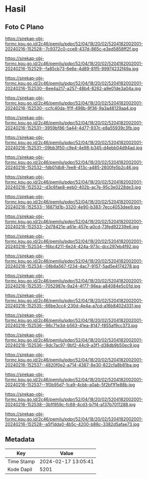 # Hasil

## Foto C Plano

https://sirekap-obj-formc.kpu.go.id/2c46/pemilu/pdpr/52/04/18/20/02/5204182002001-20240216-152528--7c9372c0-cce8-437d-865c-e3ed5858ff2f.jpg

https://sirekap-obj-formc.kpu.go.id/2c46/pemilu/pdpr/52/04/18/20/02/5204182002001-20240216-152529--fa85cb73-6e6e-4d89-81f5-99974232f49a.jpg

https://sirekap-obj-formc.kpu.go.id/2c46/pemilu/pdpr/52/04/18/20/02/5204182002001-20240216-152530--8ee4a217-a257-48b4-8262-a9e01de3a04a.jpg

https://sirekap-obj-formc.kpu.go.id/2c46/pemilu/pdpr/52/04/18/20/02/5204182002001-20240216-152530--ccfc40da-1f1f-498b-9f36-9a3a48129aa4.jpg

https://sirekap-obj-formc.kpu.go.id/2c46/pemilu/pdpr/52/04/18/20/02/5204182002001-20240216-152531--3959bf86-5a44-4d77-937c-e8a55939c3fb.jpg

https://sirekap-obj-formc.kpu.go.id/2c46/pemilu/pdpr/52/04/18/20/02/5204182002001-20240216-152531--09bb3f50-c9e4-4e98-b345-d4ebb04d94ad.jpg

https://sirekap-obj-formc.kpu.go.id/2c46/pemilu/pdpr/52/04/18/20/02/5204182002001-20240216-152532--fdb01db8-7ee8-413c-a485-2600fe5b2c46.jpg

https://sirekap-obj-formc.kpu.go.id/2c46/pemilu/pdpr/52/04/18/20/02/5204182002001-20240216-152532--d3c6fae8-eeb0-402b-ac7e-95c3e0228de3.jpg

https://sirekap-obj-formc.kpu.go.id/2c46/pemilu/pdpr/52/04/18/20/02/5204182002001-20240216-152533--16871d1b-3320-4e90-b383-7ecc4053dee9.jpg

https://sirekap-obj-formc.kpu.go.id/2c46/pemilu/pdpr/52/04/18/20/02/5204182002001-20240216-152533--2d78421e-a61e-457e-a0cd-73fed92239e6.jpg

https://sirekap-obj-formc.kpu.go.id/2c46/pemilu/pdpr/52/04/18/20/02/5204182002001-20240216-152534--f6bc4211-6e24-424a-973c-dcc297eb4f92.jpg

https://sirekap-obj-formc.kpu.go.id/2c46/pemilu/pdpr/52/04/18/20/02/5204182002001-20240216-152534--08b6a567-f234-4ac7-9157-5ad5e4174278.jpg

https://sirekap-obj-formc.kpu.go.id/2c46/pemilu/pdpr/52/04/18/20/02/5204182002001-20240216-152535--7052987e-9a24-4f77-96ea-a84084e5c01d.jpg

https://sirekap-obj-formc.kpu.go.id/2c46/pemilu/pdpr/52/04/18/20/02/5204182002001-20240216-152535--66be3cc4-230d-4e4a-a7cd-a16b8402d331.jpg

https://sirekap-obj-formc.kpu.go.id/2c46/pemilu/pdpr/52/04/18/20/02/5204182002001-20240216-152536--96c71e3d-b563-41ea-8147-f855af9cc373.jpg

https://sirekap-obj-formc.kpu.go.id/2c46/pemilu/pdpr/52/04/18/20/02/5204182002001-20240216-152536--9dc7ac97-9bf2-44c9-a3f1-d38db9b50ec9.jpg

https://sirekap-obj-formc.kpu.go.id/2c46/pemilu/pdpr/52/04/18/20/02/5204182002001-20240216-152537--4820f0e2-a714-4387-8e30-822cfa8b81ba.jpg

https://sirekap-obj-formc.kpu.go.id/2c46/pemilu/pdpr/52/04/18/20/02/5204182002001-20240216-152537--1f0b95d7-1ca9-4cbb-a0ab-5f2bf1f1e88b.jpg

https://sirekap-obj-formc.kpu.go.id/2c46/pemilu/pdpr/52/04/18/20/02/5204182002001-20240216-152538--3b1f959c-fc68-4cd3-b7f4-a137b7011288.jpg

https://sirekap-obj-formc.kpu.go.id/2c46/pemilu/pdpr/52/04/18/20/02/5204182002001-20240216-152528--a5f1dda0-4b5c-4200-b88c-3382d5afae73.jpg


## Metadata

| Key        | Value               |
| ---------- | ------------------- |
| Time Stamp | 2024-02-17 13:05:41 |
| Kode Dapil | 5201                |



